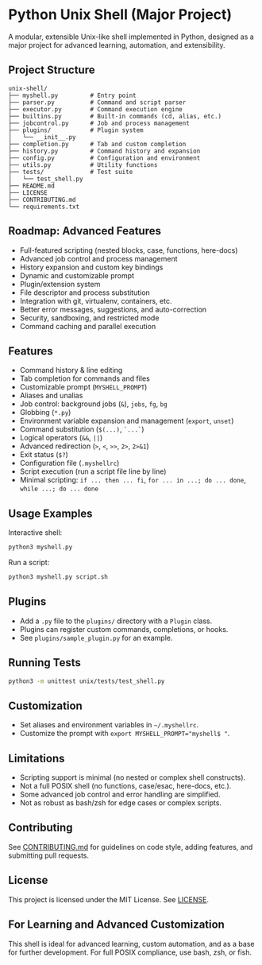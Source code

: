 # Python Unix Shell (Major Project)

A modular, extensible Unix-like shell implemented in Python, designed as a major project for advanced learning, automation, and extensibility.

## Project Structure

```
unix-shell/
├── myshell.py         # Entry point
├── parser.py          # Command and script parser
├── executor.py        # Command execution engine
├── builtins.py        # Built-in commands (cd, alias, etc.)
├── jobcontrol.py      # Job and process management
├── plugins/           # Plugin system
│   └── __init__.py
├── completion.py      # Tab and custom completion
├── history.py         # Command history and expansion
├── config.py          # Configuration and environment
├── utils.py           # Utility functions
├── tests/             # Test suite
│   └── test_shell.py
├── README.md
├── LICENSE
├── CONTRIBUTING.md
└── requirements.txt
```

## Roadmap: Advanced Features
- Full-featured scripting (nested blocks, case, functions, here-docs)
- Advanced job control and process management
- History expansion and custom key bindings
- Dynamic and customizable prompt
- Plugin/extension system
- File descriptor and process substitution
- Integration with git, virtualenv, containers, etc.
- Better error messages, suggestions, and auto-correction
- Security, sandboxing, and restricted mode
- Command caching and parallel execution

## Features
- Command history & line editing
- Tab completion for commands and files
- Customizable prompt (`MYSHELL_PROMPT`)
- Aliases and unalias
- Job control: background jobs (`&`), `jobs`, `fg`, `bg`
- Globbing (`*.py`)
- Environment variable expansion and management (`export`, `unset`)
- Command substitution (`$(...)`, `` `...` ``)
- Logical operators (`&&`, `||`)
- Advanced redirection (`>`, `<`, `>>`, `2>`, `2>&1`)
- Exit status (`$?`)
- Configuration file (`.myshellrc`)
- Script execution (run a script file line by line)
- Minimal scripting: `if ... then ... fi`, `for ... in ...; do ... done`, `while ...; do ... done`

## Usage Examples

Interactive shell:
```sh
python3 myshell.py
```

Run a script:
```sh
python3 myshell.py script.sh
```

## Plugins
- Add a `.py` file to the `plugins/` directory with a `Plugin` class.
- Plugins can register custom commands, completions, or hooks.
- See `plugins/sample_plugin.py` for an example.

## Running Tests
```sh
python3 -m unittest unix/tests/test_shell.py
```

## Customization
- Set aliases and environment variables in `~/.myshellrc`.
- Customize the prompt with `export MYSHELL_PROMPT="myshell$ "`.

## Limitations
- Scripting support is minimal (no nested or complex shell constructs).
- Not a full POSIX shell (no functions, case/esac, here-docs, etc.).
- Some advanced job control and error handling are simplified.
- Not as robust as bash/zsh for edge cases or complex scripts.

## Contributing
See [CONTRIBUTING.md](CONTRIBUTING.md) for guidelines on code style, adding features, and submitting pull requests.

## License
This project is licensed under the MIT License. See [LICENSE](LICENSE).

## For Learning and Advanced Customization
This shell is ideal for advanced learning, custom automation, and as a base for further development. For full POSIX compliance, use bash, zsh, or fish. 